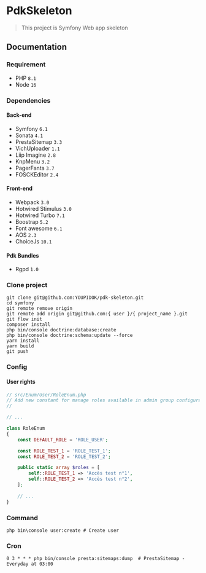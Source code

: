 # PdkSkeleton
> This project is Symfony Web app skeleton
## Documentation
### Requirement
* PHP ``8.1``
* Node ``16``
### Dependencies
#### Back-end
* Symfony ``6.1``
* Sonata ``4.1``
* PrestaSitemap ``3.3``
* VichUploader ``1.1``
* Liip Imagine ``2.8``
* KnpMenu ``3.2``
* PagerFanta ``3.7``
* FOSCKEditor ``2.4``

#### Front-end
* Webpack ``3.0``
* Hotwired Stimulus ``3.0``
* Hotwired Turbo ``7.1``
* Boostrap ``5.2``
* Font awesome ``6.1``
* AOS ``2.3``
* ChoiceJs ``10.1``

#### Pdk Bundles
* Rgpd ``1.0``

### Clone project
```shell
git clone git@github.com:YOUPIDOK/pdk-skeleton.git
cd symfony
git remote remove origin
git remote add origin git@github.com:{ user }/{ project_name }.git
git flow init
composer install
php bin/console doctrine:database:create
php bin/console doctrine:schema:update --force
yarn install
yarn build
git push
```
### Config
#### User rights
```php
// src/Enum/User/RoleEnum.php
// Add new constant for manage roles available in admin group configuration
// 

// ...

class RoleEnum
{
    const DEFAULT_ROLE = 'ROLE_USER';

    const ROLE_TEST_1 = 'ROLE_TEST_1';
    const ROLE_TEST_2 = 'ROLE_TEST_2';

    public static array $roles = [
        self::ROLE_TEST_1 => 'Accès test n°1',
        self::ROLE_TEST_2 => 'Accès test n°2',
    ];
    
    // ...
}
```
###
### Command
```shell
php bin\console user:create # Create user
```
### Cron
```
0 3 * * * php bin/console presta:sitemaps:dump  # PrestaSitemap - Everyday at 03:00
```